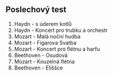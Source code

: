 ## Poslechový test
1. Haydn - s úderem kotlů
2. Haydn - Koncert pro trubku a orchestr
3. Mozart - Malá noční hudba
4. Mozart - Figarova Svatba
5. Mozart - Koncert pro flétnu a harfu
6. Beethoven - Osudová
7. Mozart - Kouzelná flétna
8. Beethoven - Eliššce
